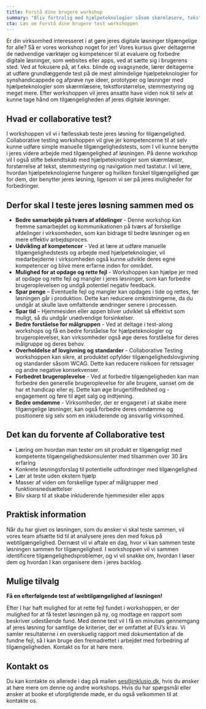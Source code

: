 ```yaml
---
title: Forstå dine brugere workshop
summary: "Bliv fortrolig med hjælpeteknologier såsom skærmlæsere, tekstforstørrelse, stemmestyring og tastaturnavigation, så du selv kan udføre grundlæggende test af løsninger på de mest almindelige hjælpeteknologier for handicappede."
cta: Læs om Forstå dine brugere test workshoppen
---
```


<p>Er din virksomhed interesseret i at gøre jeres digitale løsninger tilgængelige for alle? Så er vores workshop noget for jer! Vores kursus giver deltagerne de nødvendige værktøjer og kompetencer til at evaluere og forbedre digitale løsninger, som websites eller apps, ved at sætte sig i brugerens sted. Ved at fokusere på, at f.eks. blinde og svagsynede, lærer deltagerne at udføre grundlæggende test på de mest almindelige hjælpeteknologier for synshandicappede og afprøve nye ideer, prototyper og løsninger med hjælpeteknologier som skærmlæsere, tekstforstørrelse, stemmestyring og meget mere. Efter workshoppen vil jeres ansatte have viden nok til selv at kunne tage hånd om tilgængeligheden af jeres digitale løsninger.</p>

## Hvad er collaborative test? 

<p>I workshoppen vil vi i fællesskab teste jeres løsning for tilgængelighed. Collaborative testing workshoppen vil give jer kompetencerne til at selv kunne udføre simple manuelle tilgængelighedstests, som I vil kunne benytte i jeres videre arbejde med tilgængelighed af løsningen. På denne workshop vil I også stifte bekendtskab med hjælpeteknologier som skærmlæser, forstørrelse af tekst, stemmestyring og navigation med tastatur. I vil lære, hvordan hjælpeteknologierne fungerer og hvilken forskel tilgængelighed gør for dem, der benytter jeres løsning, ligesom vi ser på jeres muligheder for forbedringer.</p>


## Derfor skal I teste jeres løsning sammen med os

* <b>Bedre samarbejde på tværs af afdelinger</b> - Denne workshop kan fremme samarbejdet og kommunikationen på tværs af forskellige afdelinger i virksomheden, som kan bidrage til bedre løsninger og en mere effektiv arbejdsproces.
* <b>Udvikling af kompetencer</b> - Ved at lære at udføre manuelle tilgængelighedstests og arbejde med hjælpeteknologier, vil medarbejderne i virksomheden også kunne udvikle deres egne kompetencer og blive mere erfarne inden for området.
* <b>Mulighed for at opdage og rette fejl</b> - Workshoppen kan hjælpe jer med at opdage og rette fejl og mangler i jeres løsninger, som kan forbedre brugeroplevelsen og undgå potentiel negativ feedback.
* <b>Spar penge</b> – Eventuelle fejl og mangler kan opdages i tide og rettes, før løsningen går i produktion.  Dette kan reducere omkostningerne, da du undgår at skulle lave omfattende ændringer senere i processen.
* <b>Spar tid</b> – Hjemmesiden eller appen bliver udviklet så effektivt som muligt, så du undgår unødvendige forsinkelser.
* <b>Bedre forståelse for målgruppen</b> - Ved at deltage i test-along workshops og få en bedre forståelse for hjælpeteknologier og brugeroplevelser, kan virksomheder også øge deres forståelse for deres målgruppe og deres behov.
* <b>Overholdelse af lovgivning og standarder</b> - Collaborative Testing workshoppen kan sikre, at produktet opfylder tilgængelighedslovgivning og standarder såsom WCAG. Dette kan reducere risikoen for retssager og andre negative konsekvenser.
* <b>Forbedret brugeroplevelse</b> - Ved at forbedre tilgængeligheden kan man forbedre den generelle brugeroplevelse for alle brugere, uanset om de har et handicap eller ej. Dette kan øge brugertilfredshed og -engagement og føre til øget salg og indtjening.
* <b>Bedre omdømme</b> - Virksomheder, der er engageret i at skabe mere tilgængelige løsninger, kan også forbedre deres omdømme og positionere sig selv som en inkluderende og ansvarlig virksomhed.

## Det kan du forvente af Collaborative test
* Læring om hvordan man tester om sit produkt er tilgængeligt med kompetente tilgængelighedskonsulenter med tilsammen over 30 års erfaring
* Konkrete løsningsforslag til potentielle udfordringer med tilgængelighed 
* Lær at teste uden ekstern hjælp 
* Masser af viden om forskellige typer af målgrupper med funktionsnedsættelser
* Bliv skarp til at skabe inkluderende hjemmesider eller apps

## Praktisk information
<p>Når du har givet os løsningen, som du ønsker vi skal teste sammen, vil vores team afsætte tid til at analysere jeres den med fokus på webtilgængelighed. Dernæst vil vi aftale en dag, hvor vi kan sammen teste løsningen sammen for tilgængelighed. I workshoppen vil vi sammen identificere tilgængelighedsproblemer, og vi vil snakke om, hvordan I løser dem og hvordan I kan organisere dem i jeres backlog. </p>

## Mulige tilvalg 
<p><b>Få en efterfølgende test af webtilgængelighed af løsningen!</b></p>
<p>Efter I har haft mulighed for at rette fejl fundet i workshoppen, er der mulighed for at få testet løsningen på ny, og modtage en rapport som beskriver udestående fund. Med denne test vil I få en minutiøs gennemgang af jeres løsning for samtlige de kriterier, der er omfattet af EU’s krav. Vi samler resultaterne i en overskuelig rapport med dokumentation af de fundne fejl, så I kan bruge den fremadrettet i arbejdet med forbedring af tilgængeligheden. Kontakt os for at høre mere.</p>

## Kontakt os

<p>Du kan kontakte os allerede i dag på mailen <a href="mailto:info@inklusio.dk">ses@inklusio.dk</a>, hvis du ønsker at høre mere om denne og andre workshops. Hvis du har spørgsmål eller ønsker at booke et uforpligtende møde, er du også velkommen til at kontakte os.</p>

